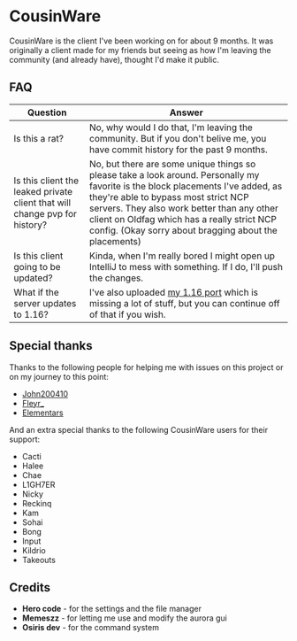 # CousinWare

CousinWare is the client I've been working on for about 9 months. It was originally a client made for my friends but seeing as how I'm leaving the community (and already have), thought I'd make it public.

## FAQ

| Question | Answer |
| -------- | ------ |
| Is this a rat? | No, why would I do that, I'm leaving the community. But if you don't belive me, you have commit history for the past 9 months. |
| Is this client the leaked private client that will change pvp for history? | No, but there are some unique things so please take a look around. Personally my favorite is the block placements I've added, as they're able to bypass most strict NCP servers. They also work better than any other client on Oldfag which has a really strict NCP config. (Okay sorry about bragging about the placements) |
| Is this client going to be updated? | Kinda, when I'm really bored I might open up IntelliJ to mess with something. If I do, I'll push the changes. |
| What if the server updates to 1.16? | I've also uploaded [my 1.16 port](https://github.com/Ace8Underscore/CousinWare1.16.4) which is missing a lot of stuff, but you can continue off of that if you wish. |

## Special thanks

Thanks to the following people for helping me with issues on this project or on my journey to this point:

- [John200410](https://github.com/John200410)
- [Fleyr_](https://github.com/xFleyr)
- [Elementars](https://github.com/Elementars)

And an extra special thanks to the following CousinWare users for their support:

- Cacti
- Halee
- Chae
- L1GH7ER 
- Nicky
- Reckinq
- Kam
- Sohai
- Bong
- Input
- Kildrio
- Takeouts

## Credits

- **Hero code** - for the settings and the file manager
- **Memeszz** - for letting me use and modify the aurora gui
- **Osiris dev** - for the command system
